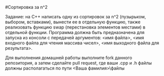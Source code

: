 #Сортировка за n^2

Задание: на С++ написать одну из сортировок за n^2 (пузырьком, выбором, вставками), вынести ее в отдельную функцию, также реализовать функцию swap (перестановка элементов местами) в отдельной функции. Программа должна быть предназначена для запуска из консоли с передачей аргументов: <имя файла>, <имя входного файла для чтения массива чисел>, <имя выходного файла для результата>.

Для выполнения домашней работы выполните fork данного репозитория, а затем сделайте pull request, где ваши .cpp и .h файлы должны располагаться по пути <Ваша фамилия>\файлы
